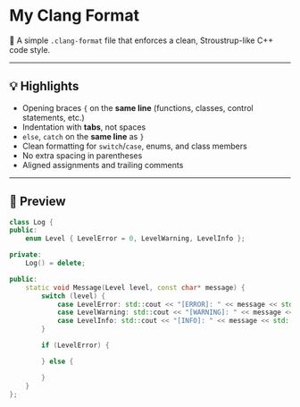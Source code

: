 # My Clang Format

🧹 A simple `.clang-format` file that enforces a clean, Stroustrup-like C++ code style.

---

## 💡 Highlights

- Opening braces `{` on the **same line** (functions, classes, control statements, etc.)
- Indentation with **tabs**, not spaces
- `else`, `catch` on the **same line** as `}`
- Clean formatting for `switch`/`case`, enums, and class members
- No extra spacing in parentheses
- Aligned assignments and trailing comments

---

## 📐 Preview

```cpp
class Log {
public:
	enum Level { LevelError = 0, LevelWarning, LevelInfo };

private:
	Log() = delete;

public:
	static void Message(Level level, const char* message) {
		switch (level) {
			case LevelError: std::cout << "[ERROR]: " << message << std::endl; break;
			case LevelWarning: std::cout << "[WARNING]: " << message << std::endl; break;
			case LevelInfo: std::cout << "[INFO]: " << message << std::endl; break;
		}

		if (LevelError) {

		} else {

		}
	}
};
